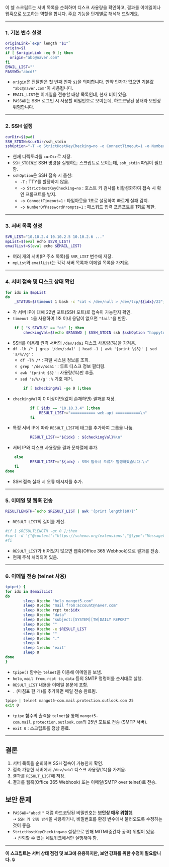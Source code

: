 이 쉘 스크립트는 서버 목록을 순회하며 디스크 사용량을 확인하고, 결과를 이메일이나 웹훅으로 보고하는 역할을 합니다. 주요 기능을 단계별로 해석해 드릴게요.

---

### **1. 기본 변수 설정**

```bash
originLink=`expr length "$1"`
origin=$1
if [ $originLink -eq 0 ]; then
  origin="abc@naver.com"
fi
EMAIL_LIST=""
PASSWD="abcd!"
```

- `origin`은 전달받은 첫 번째 인자 `$1`을 의미합니다. 만약 인자가 없으면 기본값 `"abc@naver.com"`이 사용됩니다.
- `EMAIL_LIST`는 이메일을 전송할 대상 목록인데, 현재 비어 있음.
- `PASSWD`는 SSH 로그인 시 사용할 비밀번호로 보이는데, 하드코딩된 상태라 보안상 위험합니다.

---

### **2. SSH 설정**

```bash
curDir=$(pwd)
SSH_STDIN=$curDir/ssh_stdin
sshOption="-T -o StrictHostKeyChecking=no -o ConnectTimeout=1 -o NumberOfPasswordPrompts=1"
```

- 현재 디렉토리를 `curDir`로 저장.
- `SSH_STDIN`은 SSH 명령을 실행하는 스크립트로 보이는데, `ssh_stdin` 파일이 필요함.
- `sshOption`은 SSH 접속 시 옵션:
    - `-T` : TTY를 할당하지 않음.
    - `-o StrictHostKeyChecking=no` : 호스트 키 검사를 비활성화하여 접속 시 확인 프롬프트를 방지.
    - `-o ConnectTimeout=1` : 타임아웃을 1초로 설정하여 빠르게 실패 감지.
    - `-o NumberOfPasswordPrompts=1` : 패스워드 입력 프롬프트를 1회로 제한.

---

### **3. 서버 목록 설정**

```bash
SVR_LIST="10.10.2.4 10.10.2.5 10.10.2.6 ..."
mpList=$(eval echo $SVR_LIST)
emailList=$(eval echo $EMAIL_LIST)
```

- 여러 개의 서버(IP 주소 목록)를 `SVR_LIST` 변수에 저장.
- `mpList`와 `emailList`는 각각 서버 목록과 이메일 목록을 가져옴.

---

### **4. 서버 접속 및 디스크 상태 확인**

```bash
for idx in $mpList
do
    _STATUS=$(timeout 1 bash -c "cat < /dev/null > /dev/tcp/${idx}/22"; if [ $? -gt 0 ]; then echo "fail"; else echo "ok"; fi);
```

- 각 서버 IP에 대해 22번 포트(SSH 포트)로 접속이 가능한지 확인.
- `timeout 1`을 사용하여 1초 이내 응답이 없으면 `"fail"`을 반환.

```bash
    if [ "$_STATUS" == "ok" ]; then
        checkingVal=$(echo $PASSWD | $SSH_STDIN ssh $sshOption "happytuk@"$idx "df -lh /* | grep '/dev/sda1' | head -1 | awk '{print \$5}' | sed 's/%//g'")
```

- SSH를 이용해 원격 서버의 `/dev/sda1` 디스크 사용량(%)을 가져옴.
- `df -lh /* | grep '/dev/sda1' | head -1 | awk '{print \$5}' | sed 's/%//g'` :
    - `df -lh /*` : 파일 시스템 정보를 조회.
    - `grep '/dev/sda1'` : 루트 디스크 정보 필터링.
    - `awk '{print $5}'` : 사용량(%)만 추출.
    - `sed 's/%//g'` : `%` 기호 제거.

```bash
        if [ $checkingVal -ge 0 ];then
```

- `checkingVal`이 0 이상이면(값이 존재하면) 결과를 저장.

```bash
           if [ $idx == "10.10.3.4" ];then
               RESULT_LIST+="=========== web-api ===========\n"
           fi
```

- 특정 서버 IP에 따라 `RESULT_LIST`에 태그를 추가하여 그룹을 나눔.

```bash
           RESULT_LIST+="${idx} : ${checkingVal}%\n"
```

- 서버 IP와 디스크 사용량을 결과 문자열에 추가.

```bash
    else
           RESULT_LIST+="${idx} : SSH 접속시 오류가 발생하였습니다.\n"
    fi
done
```

- SSH 접속 실패 시 오류 메시지를 추가.

---

### **5. 이메일 및 웹훅 전송**

```bash
RESULTLENGTH=`echo $RESULT_LIST | awk '{print length($0)}'`
```

- `RESULT_LIST`의 길이를 계산.

```bash
#if [ $RESULTLENGTH -gt 0 ];then
#curl -d '{"@context":"https://schema.org/extensions","@type":"MessageCard", ...}' -H "Content-Type: Application/JSON" -X POST https://happytuk.webhook.office.com/...
#fi
```

- `RESULT_LIST`가 비어있지 않으면 웹훅(Office 365 Webhook)으로 결과를 전송.
- 현재 주석 처리되어 있음.

---

### **6. 이메일 전송 (telnet 사용)**

```bash
tpipe() {
for idx in $emailList
do
        sleep 0;echo "helo mangot5.com"
        sleep 0;echo "mail from:account@naver.com"
        sleep 0;echo rcpt to:$idx
        sleep 0;echo "data"
        sleep 0;echo "subject:[SYSTEM][TW]DAILY REPORT"
        sleep 0;echo ""
        sleep 0;echo -e $RESULT_LIST
        sleep 0;echo ""
        sleep 0;echo "."
        sleep 0
        sleep 1;echo 'exit'
        sleep 0
done
}
```

- `tpipe()` 함수는 `telnet`을 이용해 이메일을 보냄.
- `helo`, `mail from`, `rcpt to`, `data` 등의 SMTP 명령어를 순서대로 실행.
- `RESULT_LIST` 내용을 이메일 본문에 포함.
- `.` (마침표 한 개)를 추가하면 메일 전송 완료됨.

```bash
tpipe | telnet mangot5-com.mail.protection.outlook.com 25
exit 0
```

- `tpipe` 함수의 출력을 `telnet`을 통해 `mangot5-com.mail.protection.outlook.com`의 25번 포트로 전송 (SMTP 서버).
- `exit 0` : 스크립트를 정상 종료.

---

## **결론**

1. 서버 목록을 순회하며 SSH 접속이 가능한지 확인.
2. 접속 가능한 서버에서 `/dev/sda1` 디스크 사용량(%)을 가져옴.
3. 결과를 `RESULT_LIST`에 저장.
4. 결과를 웹훅(Office 365 Webhook) 또는 이메일(SMTP over telnet)로 전송.

## **보안 문제**

- `PASSWD="abcd!"` 처럼 하드코딩된 비밀번호는 **보안상 매우 위험**함.  
    ➝ `SSH 키 인증 방식`을 사용하거나, 비밀번호를 환경 변수에서 불러오도록 수정하는 것이 좋음.
- `StrictHostKeyChecking=no` 설정으로 인해 MITM(중간자 공격) 위험이 있음.  
    ➝ 신뢰할 수 있는 네트워크에서만 실행해야 함.

---

**이 스크립트는 서버 상태 점검 및 보고에 유용하지만, 보안 강화를 위한 수정이 필요합니다.** 🔒